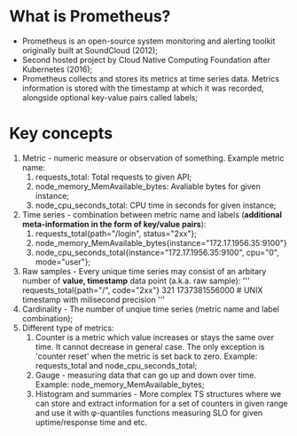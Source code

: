 # What is Prometheus?

* Prometheus is an open-source system monitoring and alerting toolkit originally built at SoundCloud (2012);
* Second hosted project by Cloud Native Computing Foundation after Kubernetes (2016);
* Prometheus collects and stores its metrics at time series data. Metrics information is stored with the timestamp at which it was recorded, alongside optional key-value pairs called labels;

# Key concepts
1. Metric - numeric measure or observation of something. Example metric name:
	1. requests_total: Total requests to given API;
	2. node_memory_MemAvailable_bytes: Avaliable bytes for given instance;
	3. node_cpu_seconds_total: CPU time in seconds for given instance;
2. Time series - combination between metric name and labels (**additional meta-information in the form of key/value pairs**):
	1. requests_total{path="/login", status="2xx"};
	2. node_memory_MemAvailable_bytes{instance="172.17.1956.35:9100"}
	3. node_cpu_seconds_total{instance="172.17.1956.35:9100", cpu="0", mode="user"};
3. Raw samples - Every unique time series may consist of an arbitary number of **value, timestamp** data point (a.k.a. raw sample):
'''
requests_total{path="/", code="2xx"} 321 1737381556000 # UNIX timestamp with milisecond precision
'''
4. Cardinality - The number of unqiue time series (metric name and label combination);
5. Different type of metrics:
	1. Counter is a metric which value increases or stays the same over time. It cannot decrease in general case. The only exception is 'counter reset' when the metric is set back to zero. Example: requests_total and node_cpu_seconds_total;
	2. Gauge - measuring data that can go up and down over time. Example: node_memory_MemAvailable_bytes;
	3. Histogram and summaries - More complex TS structures where we can store and extract information for a set of counters in given range and use it with φ-quantiles functions measuring SLO for given uptime/response time and etc.
